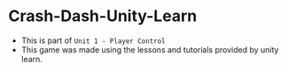 # Crash-Dash-Unity-Learn

* This is part of `Unit 1 - Player Control`
* This game was made using the lessons and tutorials provided by unity learn.
